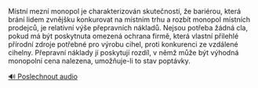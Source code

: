 
Místní mezní monopol je charakterizován skutečností, že bariérou, která brání lidem zvnějšku konkurovat na místním trhu a rozbít monopol místních prodejců, je relativní výše přepravních nákladů. Nejsou potřeba žádná cla, pokud má být poskytnuta omezená ochrana firmě, která vlastní přilehlé přírodní zdroje potřebné pro výrobu cihel, proti konkurenci ze vzdálené cihelny. Přepravní náklady jí poskytují rozdíl, v němž může být výhodná monopolní cena nalezena, umožňuje-li to stav poptávky.

[🔊 Poslechnout audio](/data/7-paragraphs/audio/chapter_67/para_007-Mstn-mezn-monopol-je-charakterizovn-skutenost.mp3)
